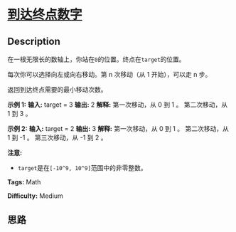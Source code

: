 # [到达终点数字][title]

## Description

在一根无限长的数轴上，你站在`0`的位置。终点在`target`的位置。

每次你可以选择向左或向右移动。第 n 次移动（从 1 开始），可以走 n 步。

返回到达终点需要的最小移动次数。

**示例 1:**
            **输入:** target = 3    **输出:** 2    **解释:**    第一次移动，从 0 到 1 。    第二次移动，从 1 到 3 。    

**示例 2:**
            **输入:** target = 2    **输出:** 3    **解释:**    第一次移动，从 0 到 1 。    第二次移动，从 1 到 -1 。    第三次移动，从 -1 到 2 。    

**注意:**

  * `target`是在`[-10^9, 10^9]`范围中的非零整数。


**Tags:** Math

**Difficulty:** Medium

## 思路

[title]: https://leetcode-cn.com/problems/reach-a-number

